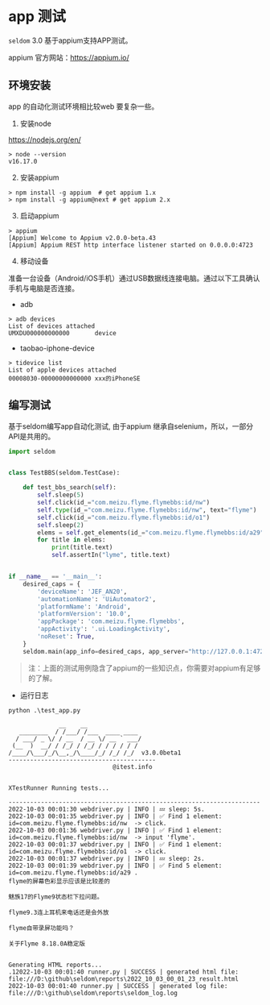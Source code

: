 # app 测试

`seldom` 3.0 基于appium支持APP测试。

appium 官方网站：https://appium.io/

## 环境安装

app 的自动化测试环境相比较web 要复杂一些。

1. 安装node

https://nodejs.org/en/

```shell
> node --version
v16.17.0
```

2. 安装appium

```shell
> npm install -g appium  # get appium 1.x
> npm install -g appium@next # get appium 2.x
```

3. 启动appium

```shell
> appium
[Appium] Welcome to Appium v2.0.0-beta.43
[Appium] Appium REST http interface listener started on 0.0.0.0:4723
```

4. 移动设备

准备一台设备（Android/iOS手机）通过USB数据线连接电脑。通过以下工具确认手机与电脑是否连接。

* adb
```shell
> adb devices 
List of devices attached
UMXDU000000000000       device
```

* taobao-iphone-device
```shell
> tidevice list
List of apple devices attached
00008030-00000000000000 xxx的iPhoneSE
```


## 编写测试

基于seldom编写app自动化测试, 由于appium 继承自selenium，所以，一部分API是共用的。

```python
import seldom


class TestBBS(seldom.TestCase):

    def test_bbs_search(self):
        self.sleep(5)
        self.click(id_="com.meizu.flyme.flymebbs:id/nw")
        self.type(id_="com.meizu.flyme.flymebbs:id/nw", text="flyme")
        self.click(id_="com.meizu.flyme.flymebbs:id/o1")
        self.sleep(2)
        elems = self.get_elements(id_="com.meizu.flyme.flymebbs:id/a29")
        for title in elems:
            print(title.text)
            self.assertIn("lyme", title.text)


if __name__ == '__main__':
    desired_caps = {
        'deviceName': 'JEF_AN20',
        'automationName': 'UiAutomator2',
        'platformName': 'Android',
        'platformVersion': '10.0',
        'appPackage': 'com.meizu.flyme.flymebbs',
        'appActivity': '.ui.LoadingActivity',
        'noReset': True,
    }
    seldom.main(app_info=desired_caps, app_server="http://127.0.0.1:4723")
```

> 注：上面的测试用例隐含了appium的一些知识点，你需要对appium有足够的了解。


* 运行日志

```shell
python .\test_app.py

              __    __
   ________  / /___/ /___  ____ ____
  / ___/ _ \/ / __  / __ \/ __ ` ___/
 (__  )  __/ / /_/ / /_/ / / / / / /
/____/\___/_/\__,_/\____/_/ /_/ /_/  v3.0.0beta1
-----------------------------------------
                             @itest.info


XTestRunner Running tests...

----------------------------------------------------------------------
2022-10-03 00:01:30 webdriver.py | INFO | 💤️ sleep: 5s.
2022-10-03 00:01:35 webdriver.py | INFO | ✅ Find 1 element: id=com.meizu.flyme.flymebbs:id/nw  -> click.
2022-10-03 00:01:36 webdriver.py | INFO | ✅ Find 1 element: id=com.meizu.flyme.flymebbs:id/nw  -> input 'flyme'.
2022-10-03 00:01:37 webdriver.py | INFO | ✅ Find 1 element: id=com.meizu.flyme.flymebbs:id/o1  -> click.
2022-10-03 00:01:37 webdriver.py | INFO | 💤️ sleep: 2s.
2022-10-03 00:01:39 webdriver.py | INFO | ✅ Find 5 element: id=com.meizu.flyme.flymebbs:id/a29 .
flyme的屏幕色彩显示应该是比较差的

魅族17的Flyme9状态栏下拉问题。

flyme9.3连上耳机来电话还是会外放

flyme自带录屏功能吗？

关于Flyme 8.18.0A稳定版


Generating HTML reports...
.12022-10-03 00:01:40 runner.py | SUCCESS | generated html file: file:///D:\github\seldom\reports\2022_10_03_00_01_23_result.html
2022-10-03 00:01:40 runner.py | SUCCESS | generated log file: file:///D:\github\seldom\reports\seldom_log.log
```
